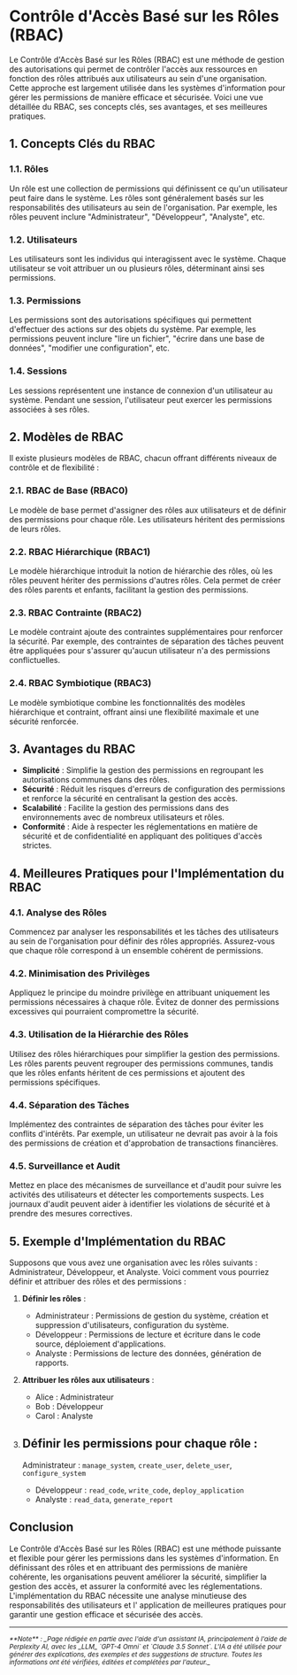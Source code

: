 # Contrôle d'Accès Basé sur les Rôles (RBAC)

Le Contrôle d'Accès Basé sur les Rôles (RBAC) est une méthode de gestion des
autorisations qui permet de contrôler l'accès aux ressources en fonction des
rôles attribués aux utilisateurs au sein d'une organisation. Cette approche est
largement utilisée dans les systèmes d'information pour gérer les permissions de
manière efficace et sécurisée. Voici une vue détaillée du RBAC, ses concepts
clés, ses avantages, et ses meilleures pratiques.

## 1. Concepts Clés du RBAC

### 1.1. Rôles

Un rôle est une collection de permissions qui définissent ce qu'un utilisateur
peut faire dans le système. Les rôles sont généralement basés sur les
responsabilités des utilisateurs au sein de l'organisation. Par exemple, les
rôles peuvent inclure "Administrateur", "Développeur", "Analyste", etc.

### 1.2. Utilisateurs

Les utilisateurs sont les individus qui interagissent avec le système. Chaque
utilisateur se voit attribuer un ou plusieurs rôles, déterminant ainsi ses
permissions.

### 1.3. Permissions

Les permissions sont des autorisations spécifiques qui permettent d'effectuer
des actions sur des objets du système. Par exemple, les permissions peuvent
inclure "lire un fichier", "écrire dans une base de données", "modifier une
configuration", etc.

### 1.4. Sessions

Les sessions représentent une instance de connexion d'un utilisateur au système.
Pendant une session, l'utilisateur peut exercer les permissions associées à ses
rôles.

## 2. Modèles de RBAC

Il existe plusieurs modèles de RBAC, chacun offrant différents niveaux de
contrôle et de flexibilité :

### 2.1. RBAC de Base (RBAC0)

Le modèle de base permet d'assigner des rôles aux utilisateurs et de définir des
permissions pour chaque rôle. Les utilisateurs héritent des permissions de leurs
rôles.

### 2.2. RBAC Hiérarchique (RBAC1)

Le modèle hiérarchique introduit la notion de hiérarchie des rôles, où les rôles
peuvent hériter des permissions d'autres rôles. Cela permet de créer des rôles
parents et enfants, facilitant la gestion des permissions.

### 2.3. RBAC Contrainte (RBAC2)

Le modèle contraint ajoute des contraintes supplémentaires pour renforcer la
sécurité. Par exemple, des contraintes de séparation des tâches peuvent être
appliquées pour s'assurer qu'aucun utilisateur n'a des permissions
conflictuelles.

### 2.4. RBAC Symbiotique (RBAC3)

Le modèle symbiotique combine les fonctionnalités des modèles hiérarchique et
contraint, offrant ainsi une flexibilité maximale et une sécurité renforcée.

## 3. Avantages du RBAC

- **Simplicité** : Simplifie la gestion des permissions en regroupant les
  autorisations communes dans des rôles.
- **Sécurité** : Réduit les risques d'erreurs de configuration des permissions
  et renforce la sécurité en centralisant la gestion des accès.
- **Scalabilité** : Facilite la gestion des permissions dans des environnements
  avec de nombreux utilisateurs et rôles.
- **Conformité** : Aide à respecter les réglementations en matière de sécurité
  et de confidentialité en appliquant des politiques d'accès strictes.

## 4. Meilleures Pratiques pour l'Implémentation du RBAC

### 4.1. Analyse des Rôles

Commencez par analyser les responsabilités et les tâches des utilisateurs au
sein de l'organisation pour définir des rôles appropriés. Assurez-vous que
chaque rôle correspond à un ensemble cohérent de permissions.

### 4.2. Minimisation des Privilèges

Appliquez le principe du moindre privilège en attribuant uniquement les
permissions nécessaires à chaque rôle. Évitez de donner des permissions
excessives qui pourraient compromettre la sécurité.

### 4.3. Utilisation de la Hiérarchie des Rôles

Utilisez des rôles hiérarchiques pour simplifier la gestion des permissions. Les
rôles parents peuvent regrouper des permissions communes, tandis que les rôles
enfants héritent de ces permissions et ajoutent des permissions spécifiques.

### 4.4. Séparation des Tâches

Implémentez des contraintes de séparation des tâches pour éviter les conflits
d'intérêts. Par exemple, un utilisateur ne devrait pas avoir à la fois des
permissions de création et d'approbation de transactions financières.

### 4.5. Surveillance et Audit

Mettez en place des mécanismes de surveillance et d'audit pour suivre les
activités des utilisateurs et détecter les comportements suspects. Les journaux
d'audit peuvent aider à identifier les violations de sécurité et à prendre des
mesures correctives.

## 5. Exemple d'Implémentation du RBAC

Supposons que vous avez une organisation avec les rôles suivants :
Administrateur, Développeur, et Analyste. Voici comment vous pourriez définir et
attribuer des rôles et des permissions :

1. **Définir les rôles** :
    - Administrateur : Permissions de gestion du système, création et
      suppression d'utilisateurs, configuration du système.
    - Développeur : Permissions de lecture et écriture dans le code source,
      déploiement d'applications.
    - Analyste : Permissions de lecture des données, génération de rapports.

2. **Attribuer les rôles aux utilisateurs** :
    - Alice : Administrateur
    - Bob : Développeur
    - Carol : Analyste

3. **Définir les permissions pour chaque rôle** :
    -
    Administrateur : `manage_system`, `create_user`, `delete_user`, `configure_system`
    - Développeur : `read_code`, `write_code`, `deploy_application`
    - Analyste : `read_data`, `generate_report`

## Conclusion

Le Contrôle d'Accès Basé sur les Rôles (RBAC) est une méthode puissante et
flexible pour gérer les permissions dans les systèmes d'information. En
définissant des rôles et en attribuant des permissions de manière cohérente, les
organisations peuvent améliorer la sécurité, simplifier la gestion des accès, et
assurer la conformité avec les réglementations. L'implémentation du RBAC
nécessite une analyse minutieuse des responsabilités des utilisateurs et l'
application de meilleures pratiques pour garantir une gestion efficace et
sécurisée des accès.


-------
<small>
   <cite>
      **Note** : _Page rédigée en partie avec l'aide d'un assistant IA, principalement
      à l'aide de Perplexity AI, avec les _LLM_ `GPT-4 Omni` et `Claude 3.5 Sonnet`. L'IA
      a été utilisée pour générer des explications, des exemples et des suggestions de
      structure. Toutes les informations ont été vérifiées, éditées et complétées par
      l'auteur._
   </cite>
</small>